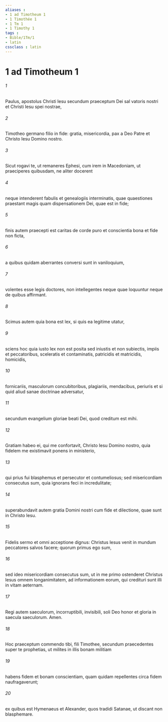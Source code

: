```yaml
---
aliases : 
- 1 ad Timotheum 1
- 1 Timothée 1
- 1 Tm 1
- 1 Timothy 1
tags : 
- Bible/1Tm/1
- latin
cssclass : latin
---
```


# 1 ad Timotheum 1

###### 1
Paulus, apostolus Christi Iesu secundum praeceptum Dei sal vatoris nostri et Christi Iesu spei nostrae, 
###### 2
Timotheo germano filio in fide: gratia, misericordia, pax a Deo Patre et Christo Iesu Domino nostro.
###### 3
Sicut rogavi te, ut remaneres Ephesi, cum irem in Macedoniam, ut praeciperes quibusdam, ne aliter docerent 
###### 4
neque intenderent fabulis et genealogiis interminatis, quae quaestiones praestant magis quam dispensationem Dei, quae est in fide; 
###### 5
finis autem praecepti est caritas de corde puro et conscientia bona et fide non ficta, 
###### 6
a quibus quidam aberrantes conversi sunt in vaniloquium, 
###### 7
volentes esse legis doctores, non intellegentes neque quae loquuntur neque de quibus affirmant.
###### 8
Scimus autem quia bona est lex, si quis ea legitime utatur, 
###### 9
sciens hoc quia iusto lex non est posita sed iniustis et non subiectis, impiis et peccatoribus, sceleratis et contaminatis, patricidis et matricidis, homicidis, 
###### 10
fornicariis, masculorum concubitoribus, plagiariis, mendacibus, periuris et si quid aliud sanae doctrinae adversatur, 
###### 11
secundum evangelium gloriae beati Dei, quod creditum est mihi.
###### 12
Gratiam habeo ei, qui me confortavit, Christo Iesu Domino nostro, quia fidelem me existimavit ponens in ministerio, 
###### 13
qui prius fui blasphemus et persecutor et contumeliosus; sed misericordiam consecutus sum, quia ignorans feci in incredulitate; 
###### 14
superabundavit autem gratia Domini nostri cum fide et dilectione, quae sunt in Christo Iesu.
###### 15
Fidelis sermo et omni acceptione dignus: Christus Iesus venit in mundum peccatores salvos facere; quorum primus ego sum, 
###### 16
sed ideo misericordiam consecutus sum, ut in me primo ostenderet Christus Iesus omnem longanimitatem, ad informationem eorum, qui credituri sunt illi in vitam aeternam.
###### 17
Regi autem saeculorum, incorruptibili, invisibili, soli Deo honor et gloria in saecula saeculorum. Amen.
###### 18
Hoc praeceptum commendo tibi, fili Timothee, secundum praecedentes super te prophetias, ut milites in illis bonam militiam 
###### 19
habens fidem et bonam conscientiam, quam quidam repellentes circa fidem naufragaverunt; 
###### 20
ex quibus est Hymenaeus et Alexander, quos tradidi Satanae, ut discant non blasphemare.
